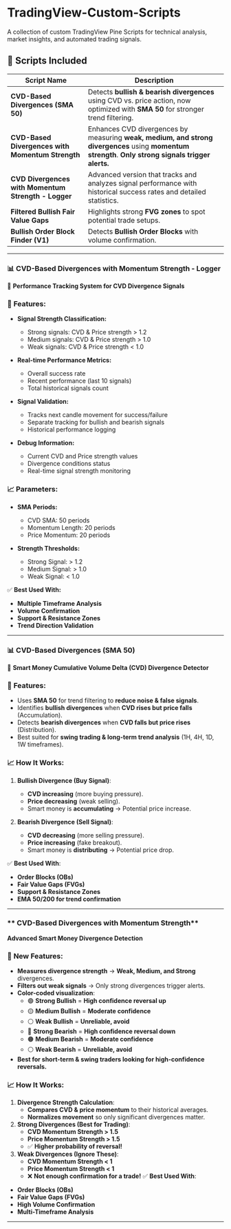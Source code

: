 # TradingView-Custom-Scripts

A collection of custom TradingView Pine Scripts for technical analysis, market insights, and automated trading signals.

## 📂 Scripts Included

| Script Name                                         | Description                                                                                                                                         |
| --------------------------------------------------- | --------------------------------------------------------------------------------------------------------------------------------------------------- |
| **CVD-Based Divergences (SMA 50)**                  | Detects **bullish & bearish divergences** using CVD vs. price action, now optimized with **SMA 50** for stronger trend filtering.                   |
| **CVD-Based Divergences with Momentum Strength**    | Enhances CVD divergences by measuring **weak, medium, and strong divergences** using **momentum strength**. **Only strong signals trigger alerts.** |
| **CVD Divergences with Momentum Strength - Logger** | Advanced version that tracks and analyzes signal performance with historical success rates and detailed statistics.                                 |
| **Filtered Bullish Fair Value Gaps**                | Highlights strong **FVG zones** to spot potential trade setups.                                                                                     |
| **Bullish Order Block Finder (V1)**                 | Detects **Bullish Order Blocks** with volume confirmation.                                                                                          |

---

### **📊 CVD-Based Divergences with Momentum Strength - Logger**

🚀 **Performance Tracking System for CVD Divergence Signals**

### 🔹 **Features:**

- **Signal Strength Classification:**

  - Strong signals: CVD & Price strength > 1.2
  - Medium signals: CVD & Price strength > 1.0
  - Weak signals: CVD & Price strength < 1.0

- **Real-time Performance Metrics:**

  - Overall success rate
  - Recent performance (last 10 signals)
  - Total historical signals count

- **Signal Validation:**

  - Tracks next candle movement for success/failure
  - Separate tracking for bullish and bearish signals
  - Historical performance logging

- **Debug Information:**
  - Current CVD and Price strength values
  - Divergence conditions status
  - Real-time signal strength monitoring

### 📈 **Parameters:**

- **SMA Periods:**

  - CVD SMA: 50 periods
  - Momentum Length: 20 periods
  - Price Momentum: 20 periods

- **Strength Thresholds:**
  - Strong Signal: > 1.2
  - Medium Signal: > 1.0
  - Weak Signal: < 1.0

✅ **Best Used With:**

- **Multiple Timeframe Analysis**
- **Volume Confirmation**
- **Support & Resistance Zones**
- **Trend Direction Validation**

---

### **📊 CVD-Based Divergences (SMA 50)**

🚀 **Smart Money Cumulative Volume Delta (CVD) Divergence Detector**

### 🔹 **Features:**

- Uses **SMA 50** for trend filtering to **reduce noise & false signals**.
- Identifies **bullish divergences** when **CVD rises but price falls** (Accumulation).
- Detects **bearish divergences** when **CVD falls but price rises** (Distribution).
- Best suited for **swing trading & long-term trend analysis** (1H, 4H, 1D, 1W timeframes).

### 📈 **How It Works:**

1. **Bullish Divergence (Buy Signal)**:

   - **CVD increasing** (more buying pressure).
   - **Price decreasing** (weak selling).
   - Smart money is **accumulating** → Potential price increase.

2. **Bearish Divergence (Sell Signal)**:
   - **CVD decreasing** (more selling pressure).
   - **Price increasing** (fake breakout).
   - Smart money is **distributing** → Potential price drop.

✅ **Best Used With**:

- **Order Blocks (OBs)**
- **Fair Value Gaps (FVGs)**
- **Support & Resistance Zones**
- **EMA 50/200 for trend confirmation**

---

### ** CVD-Based Divergences with Momentum Strength**

**Advanced Smart Money Divergence Detection**

### 🔹 **New Features:**

- **Measures divergence strength** → **Weak, Medium, and Strong** divergences.
- **Filters out weak signals** → Only strong divergences trigger alerts.
- **Color-coded visualization**:
  - 🟢 **Strong Bullish** = **High confidence reversal up**
  - 🟡 **Medium Bullish** = **Moderate confidence**
  - ⚪ **Weak Bullish** = **Unreliable, avoid**
  - 🔴 **Strong Bearish** = **High confidence reversal down**
  - 🟠 **Medium Bearish** = **Moderate confidence**
  - ⚪ **Weak Bearish** = **Unreliable, avoid**
- **Best for short-term & swing traders looking for high-confidence reversals.**

### 📈 **How It Works:**

1. **Divergence Strength Calculation**:
   - **Compares CVD & price momentum** to their historical averages.
   - **Normalizes movement** so only significant divergences matter.
2. **Strong Divergences (Best for Trading)**:
   - **CVD Momentum Strength > 1.5**
   - **Price Momentum Strength > 1.5**
   - ✅ **Higher probability of reversal!**
3. **Weak Divergences (Ignore These)**:
   - **CVD Momentum Strength < 1**
   - **Price Momentum Strength < 1**
   - ❌ **Not enough confirmation for a trade!**
     ✅ **Best Used With**:

- **Order Blocks (OBs)**
- **Fair Value Gaps (FVGs)**
- **High Volume Confirmation**
- **Multi-Timeframe Analysis**

---
